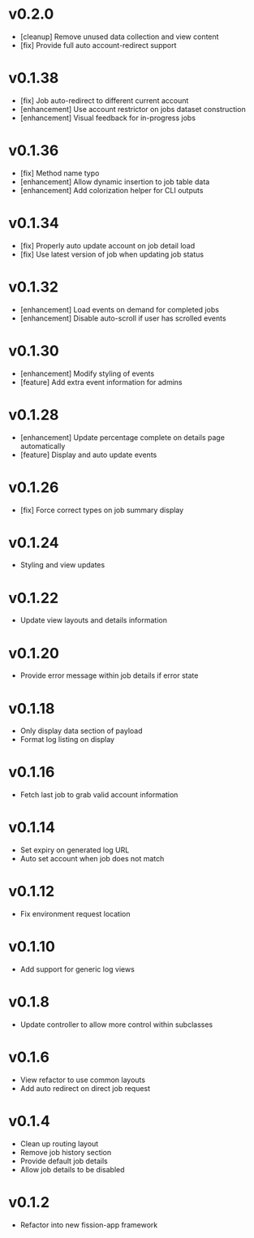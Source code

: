 # v0.2.0
* [cleanup] Remove unused data collection and view content
* [fix] Provide full auto account-redirect support

# v0.1.38
* [fix] Job auto-redirect to different current account
* [enhancement] Use account restrictor on jobs dataset construction
* [enhancement] Visual feedback for in-progress jobs

# v0.1.36
* [fix] Method name typo
* [enhancement] Allow dynamic insertion to job table data
* [enhancement] Add colorization helper for CLI outputs

# v0.1.34
* [fix] Properly auto update account on job detail load
* [fix] Use latest version of job when updating job status

# v0.1.32
* [enhancement] Load events on demand for completed jobs
* [enhancement] Disable auto-scroll if user has scrolled events

# v0.1.30
* [enhancement] Modify styling of events
* [feature] Add extra event information for admins

# v0.1.28
* [enhancement] Update percentage complete on details page automatically
* [feature] Display and auto update events

# v0.1.26
* [fix] Force correct types on job summary display

# v0.1.24
* Styling and view updates

# v0.1.22
* Update view layouts and details information

# v0.1.20
* Provide error message within job details if error state

# v0.1.18
* Only display data section of payload
* Format log listing on display

# v0.1.16
* Fetch last job to grab valid account information

# v0.1.14
* Set expiry on generated log URL
* Auto set account when job does not match

# v0.1.12
* Fix environment request location

# v0.1.10
* Add support for generic log views

# v0.1.8
* Update controller to allow more control within subclasses

# v0.1.6
* View refactor to use common layouts
* Add auto redirect on direct job request

# v0.1.4
* Clean up routing layout
* Remove job history section
* Provide default job details
* Allow job details to be disabled

# v0.1.2
* Refactor into new fission-app framework

